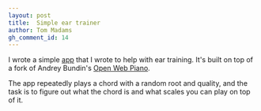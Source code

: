 ```yaml
---
layout: post
title:  Simple ear trainer
author: Tom Madams
gh_comment_id: 14
---
```


I wrote a simple [app](/standalone/chord_trainer/) that I wrote to help with
ear training. It's built on top of a fork of Andrey Bundin's
[Open Web Piano](https://github.com/iBundin/Open-Web-Piano).

The app repeatedly plays a chord with a random root and quality, and the task is
to figure out what the chord is and what scales you can play on top of it.
